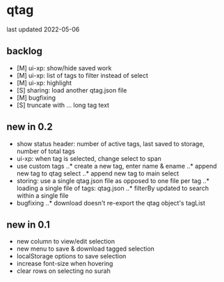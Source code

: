# qtag
last updated 2022-05-06 

## backlog 
* [M] ui-xp: show/hide saved work
* [M] ui-xp: list of tags to filter instead of select
* [M] ui-xp: highlight 
* [S] sharing: load another qtag.json file
* [M] bugfixing
* [S] truncate with ... long tag text

## new in 0.2 
* show status header: number of active tags, last saved to storage, number of total tags
* ui-xp: when tag is selected, change select to span
* use custom tags
..* create a new tag, enter name & ename
..* append new tag to qtag select
..* append new tag to main select
* storing: use a single qtag.json file as opposed to one file per tag
..* loading a single file of tags: qtag.json
..* filterBy updated to search within a single file 
* bugfixing
..* download doesn't re-export the qtag object's tagList
		
##  new in 0.1  
*  new column to view/edit selection
*  new menu to save & download tagged selection
*  localStorage options to save selection 
*  increase font-size when hovering
*  clear rows on selecting no surah